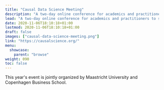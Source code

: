 ```yaml
---
title: "Causal Data Science Meeting"
description: "A two-day online conference for academics and practitioners to share their advances in causal inference."
lead: "A two-day online conference for academics and practitioners to share their advances in causal inference."
date: 2020-11-06T18:10:18+01:00
lastmod: 2020-11-06T18:10:18+01:00
draft: false
images: ["causal-data-science-meeting.png"]
link: "https://causalscience.org/"
menu: 
  showcase:
    parent: "browse"
weight: 090
toc: false
---
```


This year's event is jointly organized by Maastricht University and Copenhagen Business School.
